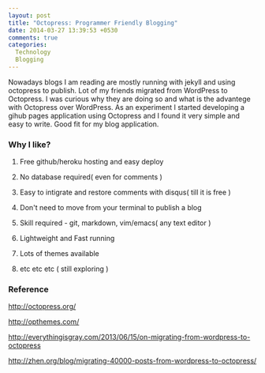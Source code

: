 ```yaml
---
layout: post
title: "Octopress: Programmer Friendly Blogging"
date: 2014-03-27 13:39:53 +0530
comments: true
categories: 
  Technology
  Blogging
---
```


Nowadays blogs I am reading are mostly running with jekyll and using octopress to publish. Lot of my friends migrated from WordPress to Octopress. I was curious why they are doing so and what is the advantege with Octopress over WordPress. As an experiment I started developing a gihub pages application using Octopress and I found it very simple and easy to write. <!--more-->Good fit for my blog application.

### Why I like?
  1) Free github/heroku hosting and easy deploy  

  2) No database required( even for comments )

  3) Easy to intigrate and restore comments with disqus( till it is free )

  4) Don't need to move from your terminal to publish a blog

  5) Skill required - git, markdown, vim/emacs( any text editor ) 
  
  6) Lightweight and Fast running
  
  7) Lots of themes available

  8) etc etc etc ( still exploring ) 

### Reference 
  http://octopress.org/

  http://opthemes.com/

  http://everythingisgray.com/2013/06/15/on-migrating-from-wordpress-to-octopress

  http://zhen.org/blog/migrating-40000-posts-from-wordpress-to-octopress/
